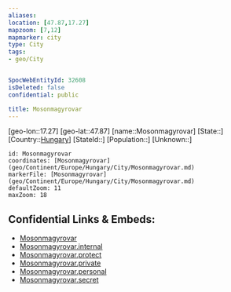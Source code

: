 ```yaml
---
aliases: 
location: [47.87,17.27]
mapzoom: [7,12] 
mapmarker: city 
type: City
tags:
- geo/City


SpocWebEntityId: 32608
isDeleted: false
confidential: public

title: Mosonmagyrovar
---
```

[geo-lon::17.27]
[geo-lat::47.87]
[name::Mosonmagyrovar]
[State::]
[Country::[Hungary](geo/Continent/Europe/Hungary.md)]
[StateId::]
[Population::]
[Unknown::]


```leaflet
id: Mosonmagyrovar
coordinates: [Mosonmagyrovar](geo/Continent/Europe/Hungary/City/Mosonmagyrovar.md)
markerFile: [Mosonmagyrovar](geo/Continent/Europe/Hungary/City/Mosonmagyrovar.md)
defaultZoom: 11 
maxZoom: 18
```


## Confidential Links & Embeds: 
- [Mosonmagyrovar](../../../../../../_public/geo/Continent/Europe/Hungary/City/Mosonmagyrovar.md) 
- [Mosonmagyrovar.internal](../../../../../../_internal/geo/Continent/Europe/Hungary/City/Mosonmagyrovar.internal.md) 
- [Mosonmagyrovar.protect](../../../../../../_protect/geo/Continent/Europe/Hungary/City/Mosonmagyrovar.protect.md) 
- [Mosonmagyrovar.private](../../../../../../_private/geo/Continent/Europe/Hungary/City/Mosonmagyrovar.private.md) 
- [Mosonmagyrovar.personal](../../../../../../_personal/geo/Continent/Europe/Hungary/City/Mosonmagyrovar.personal.md) 
- [Mosonmagyrovar.secret](../../../../../../_secret/geo/Continent/Europe/Hungary/City/Mosonmagyrovar.secret.md) 
